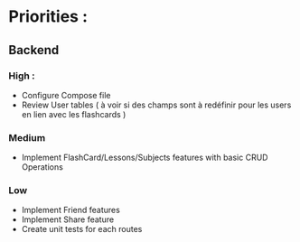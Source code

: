 # Priorities :

## Backend

### High :

- Configure Compose file
- Review User tables ( à voir si des champs sont à redéfinir pour les users en lien avec les flashcards )

### Medium

- Implement FlashCard/Lessons/Subjects features with basic CRUD Operations

### Low

- Implement Friend features
- Implement Share feature
- Create unit tests for each routes